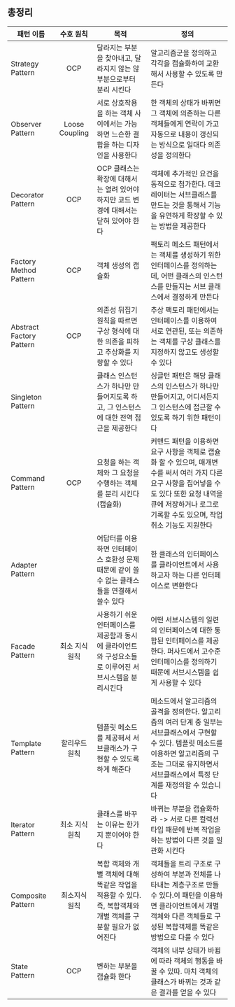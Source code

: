 ## 총정리

| 패턴 이름                    |     수호 원칙      | 목적                                                              | 정의                                                                                                                              |
|--------------------------|:--------------:|-----------------------------------------------------------------|---------------------------------------------------------------------------------------------------------------------------------|
| Strategy Pattern         |      OCP       | 달라지는 부분을 찾아내고, 달라지지 않는 않부분으로부터 분리 시킨다                           | 알고리즘군을 정의하고 각각을 캡슐화하여 교환해서 사용할 수 있도록 만든다                                                                                        |
| Observer Pattern         | Loose Coupling | 서로 상호작용을 하는 객체 사이에서는 가능하면 느슨한 결합을 하는 디자인을 사용한다                  | 한 객체의 상태가 바뀌면 그 객체에 의존하는 다른 객체들에게 연락이 가고 자동으로 내용이 갱신되는 방식으로 일대다 의존성을 정의한다                                                       |
| Decorator Pattern        |      OCP       | OCP 클래스는 확장에 대해서는 열려 있어야 하지만 코드 변경에 대해서는 닫혀 있어야 한다              | 객체에 추가적인 요건을 동적으로 첨가한다. 데코레이터는 서브클래스를 만드는 것을 통해서 기능을 유연하게 확장할 수 있는 방법을 제공한다                                                     |
| Factory Method Pattern   |      OCP       | 객체 생성의 캡슐화                                                      | 팩토리 메소드 패턴에서는 객체를 생성하기 위한 인터페이스를 정의하는데, 어떤 클래스의 인스턴스를 만들지는 서브 클래스에서 결정하게 만든다                                                    |
| Abstract Factory Pattern |      OCP       | 의존성 뒤집기 원칙을 따르면 구상 형식에 대한 의존을 피하고 추상화를 지향할 수 있다                 | 추상 팩토리 패턴에서는 인터페이스를 이용하여 서로 연관된, 또는 의존하는 객체를 구상 클래스를 지정하지 않고도 생성할 수 있다                                                          |
| Singleton Pattern        |                | 클래스 인스턴스가 하나만 만들어지도록 하고, 그 인스턴스에 대한 전역 접근을 제공한다                 | 싱글턴 패턴은 해당 클래스의 인스턴스가 하나만 만들어지고, 어디서든지 그 인스턴스에 접근할 수 있도록 하기 위한 패턴이다                                                             |
| Command Pattern          |      OCP       | 요청을 하는 객체와 그 요청을 수행하는 객체를 분리 시킨다 (캡슐화)                          | 커맨드 패턴을 이용하면 요구 사항을 객체로 캡슐화 할 수 있으며, 매개변수를 써서 여러 가지 다른 요구 사항을 집어넣을 수도 있다       또한 요청 내역을 큐에 저장하거나 로그로 기록할 수도 있으며, 작업취소 기능도 지원한다 |
| Adapter Pattern          |                | 어답터를 이용하면 인터페이스 호환성 문제 때문에 같이 쓸 수 없는 클래스들을 연결해서 쓸수 있다           | 한 클래스의 인터페이스를 클라이언트에서 사용하고자 하는 다른 인터페이스로 변환한다                                                                                   |
| Facade Pattern           |    최소 지식 원칙    | 사용하기 쉬운 인터페이스를 제공함과 동시에 클라이언트와 구성요소들로 이루어진 서브시스템을 분리시킨다         | 어떤 서브시스템의 일련의 인터페이스에 대한 통합된 인터페이스를 제공한다. 퍼사드에서 고수준 인터페이스를 정의하기 때문에 서브시스템을 쉽게 사용할 수 있다                                           |
| Template Pattern         |    할리우드 원칙     | 템플릿 메소드를 제공해서 서브클래스가 구현할 수 있도록 하게 해준다                           | 메소드에서 알고리즘의 골격을 정의한다. 알고리즘의 여러 단계 중 일부는 서브클래스에서 구현할 수 있다. 템플릿 메소드를 이용하면 알고리즘의 구조는 그대로  유지하면서 서브클래스에서 특정 단계를 재정의할 수 있습니다         |
| Iterator Pattern         |    최소 지식 원칙    | 클래스를 바꾸는 이유는 한가지 뿐이어야 한다                                        | 바뀌는 부분을 캡슐화하라 -> 서로 다른 컬렉션 타입 때문에 반복 작업을 하는 방법이 다른 것을 일관화 시킨다                                                                   |컬렉션 구현 방법을 노출시키지 않으면서도 그 집합체 안에 들어있는 모든 항목에 접근할 수 있게 해주는 방법을 제공한다|
| Composite Pattern        |    최소지식 원칙     | 복합 객체와 개별 객체에 대해 똑같은 작업을 적용할 수 있다. 즉, 복합객체와 개별 객체를 구분할 필요가 없어진다 | 객체들을 트리 구조로 구성하여 부분과 전체를 나타내는 계층구조로 만들수 있다.이 패턴을 이용하면 클라이언트에서 개별 객체와 다른 객체들로 구성된 복합객체를 똑같은 방법으로 다룰 수 있다                         |
| State Pattern | OCP | 변하는 부분을 캡슐화 한다  |객체의 내부 상태가 바뀜에 따라 객체의 행동을 바꿀 수 있따. 마치 객체의 클래스가 바뀌는 것과 같은 결과를 얻을 수 있다|
